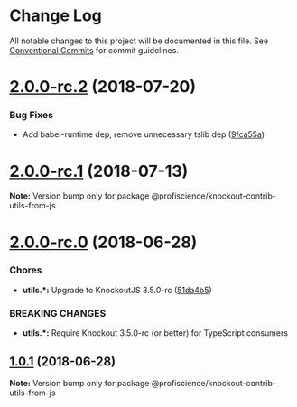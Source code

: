 # Change Log

All notable changes to this project will be documented in this file.
See [Conventional Commits](https://conventionalcommits.org) for commit guidelines.

<a name="2.0.0-rc.2"></a>
# [2.0.0-rc.2](https://github.com/Profiscience/knockout-contrib/compare/@profiscience/knockout-contrib-utils-from-js@2.0.0-rc.1...@profiscience/knockout-contrib-utils-from-js@2.0.0-rc.2) (2018-07-20)


### Bug Fixes

* Add babel-runtime dep, remove unnecessary tslib dep ([9fca55a](https://github.com/Profiscience/knockout-contrib/commit/9fca55a))




<a name="2.0.0-rc.1"></a>
# [2.0.0-rc.1](https://github.com/Profiscience/knockout-contrib/compare/@profiscience/knockout-contrib-utils-from-js@2.0.0-rc.0...@profiscience/knockout-contrib-utils-from-js@2.0.0-rc.1) (2018-07-13)




**Note:** Version bump only for package @profiscience/knockout-contrib-utils-from-js

<a name="2.0.0-rc.0"></a>
# [2.0.0-rc.0](https://github.com/Profiscience/knockout-contrib/compare/@profiscience/knockout-contrib-utils-from-js@1.0.1...@profiscience/knockout-contrib-utils-from-js@2.0.0-rc.0) (2018-06-28)


### Chores

* **utils.*:** Upgrade to KnockoutJS 3.5.0-rc ([51da4b5](https://github.com/Profiscience/knockout-contrib/commit/51da4b5))


### BREAKING CHANGES

* **utils.*:** Require Knockout 3.5.0-rc (or better) for TypeScript consumers




<a name="1.0.1"></a>
## [1.0.1](https://github.com/Profiscience/knockout-contrib/compare/@profiscience/knockout-contrib-utils-from-js@1.0.0-alpha.9...@profiscience/knockout-contrib-utils-from-js@1.0.1) (2018-06-28)




**Note:** Version bump only for package @profiscience/knockout-contrib-utils-from-js
